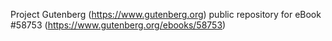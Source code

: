 Project Gutenberg (https://www.gutenberg.org) public repository for
eBook #58753 (https://www.gutenberg.org/ebooks/58753)
